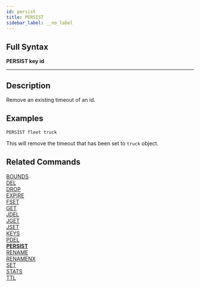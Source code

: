 ```yaml
---
id: persist
title: PERSIST
sidebar_label: __no_label
---
```


## Full Syntax

**PERSIST  key id**

---

## Description

Remove an existing timeout of an id.

## Examples

```tile38-cli
PERSIST fleet truck
```

This will remove the timeout that has been set to `truck` object.

## Related Commands

[BOUNDS](bounds.html)<br>
[DEL](del.html)<br>
[DROP](drop.html)<br>
[EXPIRE](expire.html)<br>
[FSET](fset.html)<br>
[GET](get.html)<br>
[JDEL](jdel.html)<br>
[JGET](jget.html)<br>
[JSET](jset.html)<br>
[KEYS](keys.html)<br>
[PDEL](pdel.html)<br>
**[PERSIST](persist.html)**<br>
[RENAME](rename.html)<br>
[RENAMENX](renamenx.html)<br>
[SET](set.html)<br>
[STATS](stats.html)<br>
[TTL](ttl.html)<br>